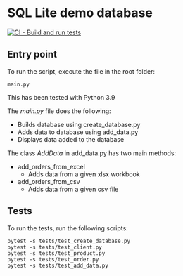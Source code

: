 # SQL Lite demo database

[![CI - Build and run tests](https://github.com/simonsuthers/sqllite/actions/workflows/ci.yml/badge.svg)](https://github.com/simonsuthers/sqllite/actions/workflows/ci.yml)

## Entry point
To run the script, execute the file in the root folder:
```
main.py
```

This has been tested with Python 3.9

The *main.py* file does the following:
* Builds database using create_database.py
* Adds data to database using add_data.py
* Displays data added to the database

The class *AddData* in add_data.py has two main methods:
* add_orders_from_excel
    * Adds data from a given xlsx workbook
* add_orders_from_csv
    * Adds data from a given csv file

## Tests

To run the tests, run the following scripts:
```
pytest -s tests/test_create_database.py
pytest -s tests/test_client.py
pytest -s tests/test_product.py
pytest -s tests/test_order.py
pytest -s tests/test_add_data.py
```